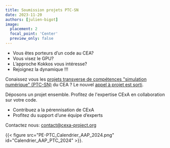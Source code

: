 ```yaml
---
title: Soumission projets PTC-SN
date: 2023-11-20
authors: [julien-bigot]
image:
  placement: 2
  focal_point: 'Center'
  preview_only: false
---
```


* Vous êtes porteurs d’un code au CEA?
 * Vous visez le GPU?
 * L’approche Kokkos vous intéresse?
* Rejoignez la dynamique !!!

Conaissez vous les [projets transverse de compétences "simulation numérique" (PTC-SN)](https://programmes-i.extra.cea.fr/) du CEA ?
Le nouvel [appel à projet est sorti](https://programmes-i.extra.cea.fr/Phocea/Page/index.php?id=17&ref=20).

Déposons un projet ensemble. Profitez de l'expertise CExA en collaboration sur votre code.
* Contribuez a la pérennisation de CExA
* Profitez du support d’une équipe d’experts

Contactez nous: contact@cexa-project.org

{{< figure src="PE-PTC_Calendrier_AAP_2024.png" id="Calendrier_AAP_PTC_2024" >}}.
